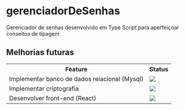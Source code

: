# gerenciadorDeSenhas
<p> Gerenciador de senhas desenvolvido em Type Script para aperfeiçoar conseitos de tipagem</p>

<h2>Melhorias futuras</h2>
<table>
  <tr>
    <th>
      Feature
    </th>
    <th>
      Status
    </th>
   <tr>
    
  <tr>
    <td>
        Implementar banco de dados relacional (Mysql)
    </td>
    <td>
       <img src="https://img.shields.io/badge/-N%C3%A3o%20implantado-red"/>
    </td>
  </tr>
  
  <tr>
    <td>
       Implementar criptografia
    </td>
    <td>
       <img src="https://img.shields.io/badge/-N%C3%A3o%20implantado-red"/>
    </td>
  </tr>
  
  <tr>
    <td>
       Desenvolver front-end (React)
    </td>
    <td>
         <img src="https://img.shields.io/badge/-N%C3%A3o%20implantado-red"/>
    </td>
  </tr>
</table>
